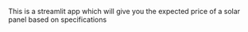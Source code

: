 This is a streamlit app which will give you the expected price of a solar panel based on specifications
